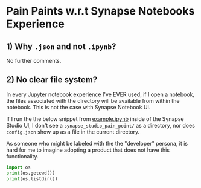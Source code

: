 # Pain Paints w.r.t Synapse Notebooks Experience

## 1) Why `.json` and not `.ipynb`?

No further comments.

## 2) No clear file system?

In every Jupyter notebook experience I've EVER used, if I open a notebook, the files associated with the directory will be available from within the notebook. This is not the case with Synapse Notebook UI.

If I run the the below snippet from [example.ipynb](example.ipynb) inside of the Synapse Studio UI, I don't see a `synapse_studio_pain_point/` as a directory, nor does `config.json` show up as a file in the current directory.

As someone who might be labeled with the the "developer" persona, it is hard for me to imagine adopting a product that does not have this functionality.

```python
import os
print(os.getcwd())
print(os.listdir())
```